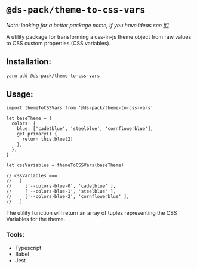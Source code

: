 # `@ds-pack/theme-to-css-vars`

_Note: looking for a better package name, if you have ideas see
[#1](https://github.com/ds-pack/theme-to-css-vars/issues/1)_

A utility package for transforming a css-in-js theme object from raw values to
CSS custom properties (CSS variables).

## Installation:

```sh
yarn add @ds-pack/theme-to-css-vars
```

## Usage:

```tsx
import themeToCSSVars from '@ds-pack/theme-to-css-vars'

let baseTheme = {
  colors: {
    blue: ['cadetblue', 'steelblue', 'cornflowerblue'],
    get primary() {
      return this.blue[2]
    },
  },
}

let cssVariables = themeToCSSVars(baseTheme)

// cssVariables ===
//   [
//     ['--colors-blue-0', 'cadetblue' ],
//     ['--colors-blue-1', 'steelblue' ],
//     ['--colors-blue-2', 'cornflowerblue' ],
//   ]
```

The utility function will return an array of tuples representing the CSS
Variables for the theme.

### Tools:

- Typescript
- Babel
- Jest
